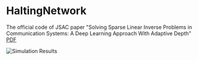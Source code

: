 # HaltingNetwork
The official code of JSAC paper "Solving Sparse Linear Inverse Problems in Communication Systems: A Deep Learning Approach With Adaptive Depth"
[PDF](https://ieeexplore.ieee.org/abstract/document/9252937/)

![Simulation Results](https://github.com/wc253/HaltingNetwork/tree/main/images/fig7_small.png)
